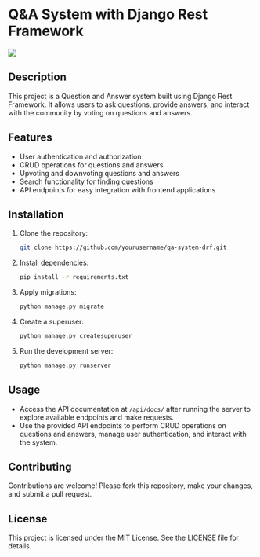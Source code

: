 # Q&A System with Django Rest Framework
<img src="https://www.django-rest-framework.org/img/logo.png">

## Description
This project is a Question and Answer system built using Django Rest Framework. It allows users to ask questions, provide answers, and interact with the community by voting on questions and answers.

## Features
- User authentication and authorization
- CRUD operations for questions and answers
- Upvoting and downvoting questions and answers
- Search functionality for finding questions
- API endpoints for easy integration with frontend applications

## Installation
1. Clone the repository:
   ```bash
   git clone https://github.com/yourusername/qa-system-drf.git
   ```
2. Install dependencies:
   ```bash
   pip install -r requirements.txt
   ```
3. Apply migrations:
   ```bash
   python manage.py migrate
   ```
4. Create a superuser:
   ```bash
   python manage.py createsuperuser
   ```
5. Run the development server:
   ```bash
   python manage.py runserver
   ```

## Usage
- Access the API documentation at `/api/docs/` after running the server to explore available endpoints and make requests.
- Use the provided API endpoints to perform CRUD operations on questions and answers, manage user authentication, and interact with the system.

## Contributing
Contributions are welcome! Please fork this repository, make your changes, and submit a pull request.

## License
This project is licensed under the MIT License. See the [LICENSE](LICENSE) file for details.
